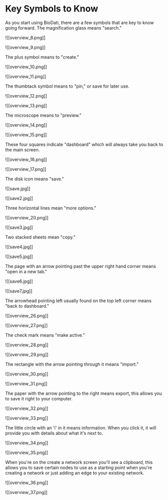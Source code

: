 # Key Symbols to Know

As you start using BioDati, there are a few symbols that are key to know going forward.
The magnification glass means "search."

![[overview_8.png]]
 
![[overview_9.png]]

The plus symbol means to "create."

![[overview_10.png]]

![[overview_11.png]]

The thumbtack symbol means to "pin," or save for later use.

![[overview_12.png]]
   
![[overview_13.png]]

The microscope means to "preview."

![[overview_14.png]]

![[overview_15.png]]

These four squares indicate "dashboard" which will always take you back to the main screen.

![[overview_16.png]]

![[overview_17.png]]

The disk icon means "save."

![[save.jpg]]

![[save2.jpg]]

Three horizontal lines mean "more options."

![[overview_20.png]]

![[save3.jpg]]

Two stacked sheets mean "copy."

![[save4.jpg]]

![[save5.jpg]]

The page with an arrow pointing past the upper right hand corner means "open in a new tab."

![[save6.jpg]]

![[save7.jpg]]

The arrowhead pointing left usually found on the top left corner means "back to dashboard."

![[overview_26.png]]
 
![[overview_27.png]]

The check mark means "make active."

![[overview_28.png]]

![[overview_29.png]]

The rectangle with the arrow pointing through it means "import."

![[overview_30.png]]

![[overview_31.png]]

The paper with the arrow pointing to the right means export, this allows you to save it right to your computer.

![[overview_32.png]]

![[overview_33.png]]

The little circle with an 'i' in it means information. When you click it, it will provide you with details about what it's next to.

![[overview_34.png]]

![[overview_35.png]]

When you're on the create a network screen you'll see a clipboard, this allows you to save certain nodes to use as a starting point when you're creating a network or just adding an edge to your existing network.

![[overview_36.png]]

![[overview_37.png]]

